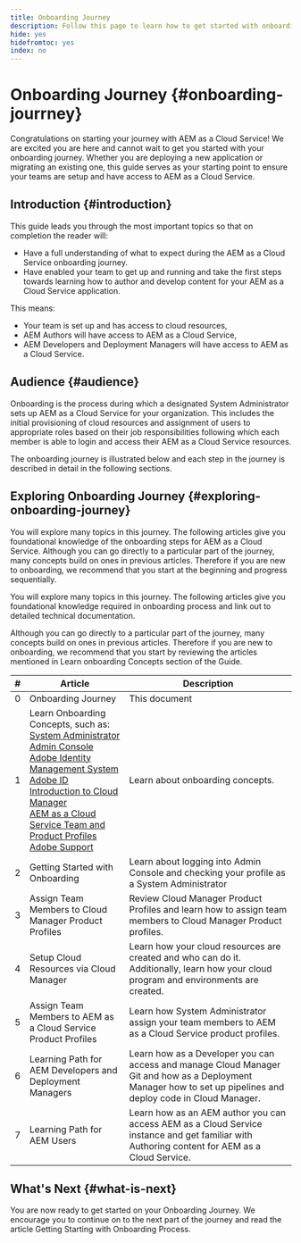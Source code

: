 ```yaml
---
title: Onboarding Journey
description: Follow this page to learn how to get started with onboarding journey
hide: yes
hidefromtoc: yes
index: no
---
```

# Onboarding Journey {#onboarding-jourrney}

Congratulations on starting your journey with AEM as a Cloud Service! We are excited you are here and cannot wait to get you started with your onboarding journey. Whether you are deploying a new application or migrating an existing one, this guide serves as your starting point to ensure your teams are setup and have access to AEM as a Cloud Service.

## Introduction {#introduction}

This guide leads you through the most important topics so that on completion the reader will:

* Have a full understanding of what to expect during the AEM as a Cloud Service onboarding journey.
* Have enabled your team to get up and running and take the first steps towards learning how to author and develop content for your AEM as a Cloud Service application.

This means:

* Your team is set up and has access to cloud resources,
* AEM Authors will have access to AEM as a Cloud Service,
* AEM Developers and Deployment Managers will have access to AEM as a Cloud Service.


## Audience {#audience}

Onboarding is the process during which a designated System Administrator sets up AEM as a Cloud Service for your organization. This includes the initial provisioning of cloud resources and assignment of users to appropriate roles based on their job responsibilities following which each member is able to login and access their AEM as a Cloud Service resources.

The onboarding journey is illustrated below and each step in the journey is described in detail in the following sections.

## Exploring Onboarding Journey {#exploring-onboarding-journey}


You will explore many topics in this journey. The following articles give you foundational knowledge of the onboarding steps for AEM as a Cloud Service. Although you can go directly to a particular part of the journey, many concepts build on ones in previous articles. Therefore if you are new to onboarding, we recommend that you start at the beginning and progress sequentially.

You will explore many topics in this journey. The following articles give you foundational knowledge required in onboarding process and link out to detailed technical documentation.

Although you can go directly to a particular part of the journey, many concepts build on ones in previous articles. Therefore if you are new to onboarding, we recommend that you start by reviewing the articles mentioned in Learn onboarding Concepts section of the Guide.

|#|Article|Description|
|---|---|---|
|0|Onboarding Journey|This document|
|1|Learn Onboarding Concepts, such as:<br>[System Administrator](https://experienceleague.adobe.com/docs/experience-manager-cloud-service/onboarding/onboarding-concepts/system-administrator.html?lang=en)<br>[Admin Console](https://experienceleague.adobe.com/docs/experience-manager-cloud-service/onboarding/onboarding-concepts/admin-console.html?lang=en)<br>[Adobe Identity Management System](https://experienceleague.adobe.com/docs/experience-manager-cloud-service/onboarding/onboarding-concepts/ims.html?lang=en)<br>[Adobe ID](https://experienceleague.adobe.com/docs/experience-manager-cloud-service/onboarding/onboarding-concepts/adobe-id.html?lang=en)<br>[Introduction to Cloud Manager](https://experienceleague.adobe.com/docs/experience-manager-cloud-service/onboarding/onboarding-concepts/cloud-manager-introduction.html?lang=en)<br>[AEM as a Cloud Service Team and Product Profiles](https://experienceleague.adobe.com/docs/experience-manager-cloud-service/onboarding/onboarding-concepts/aem-cs-team-product-profiles.html?lang=en)<br>[Adobe Support](https://experienceleague.adobe.com/docs/experience-manager-cloud-service/onboarding/onboarding-concepts/onboarding-help-resources.html?lang=en)|Learn about onboarding concepts.|
|2|Getting Started with Onboarding|Learn about logging into Admin Console and checking your profile as a System Administrator|
|3|Assign Team Members to Cloud Manager Product Profiles|Review Cloud Manager Product Profiles and learn how to assign team members to Cloud Manager Product profiles.|
|4|Setup Cloud Resources via Cloud Manager|Learn how your cloud resources are created and who can do it. Additionally, learn how your cloud program and environments are created.|
|5|Assign Team Members to AEM as a Cloud Service Product Profiles|Learn how System Administrator assign your team members to AEM as a Cloud Service product profiles.|
|6|Learning Path for AEM Developers and Deployment Managers|Learn how as a Developer you can access and manage Cloud Manager Git and how as a Deployment Manager how to set up pipelines and deploy code in Cloud Manager.|
|7|Learning Path for AEM Users|Learn how as an AEM author you can access AEM as a Cloud Service instance and get familiar with Authoring content for AEM as a Cloud Service.|

## What's Next {#what-is-next}

You are now ready to get started on your Onboarding Journey. We encourage you to continue on to the next part of the journey and read the article Getting Starting with Onboarding Process.